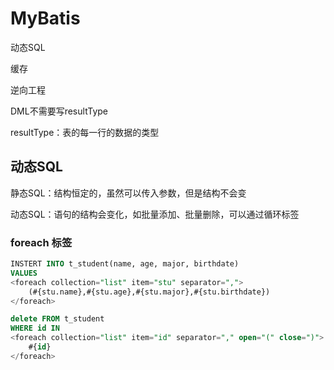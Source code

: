 # MyBatis

动态SQL

缓存

逆向工程



DML不需要写resultType

resultType：表的每一行的数据的类型

## 动态SQL

静态SQL：结构恒定的，虽然可以传入参数，但是结构不会变

动态SQL：语句的结构会变化，如批量添加、批量删除，可以通过循环标签

### foreach 标签

```sql
INSTERT INTO t_student(name, age, major, birthdate)
VALUES
<foreach collection="list" item="stu" separator=",">
	(#{stu.name},#{stu.age},#{stu.major},#{stu.birthdate})
</foreach>

delete FROM t_student
WHERE id IN
<foreach collection="list" item="id" separator="," open="(" close=")">
	#{id}
</foreach>
```

